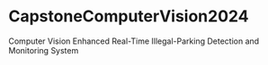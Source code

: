 # CapstoneComputerVision2024
 Computer Vision Enhanced Real-Time Illegal-Parking Detection and Monitoring System
